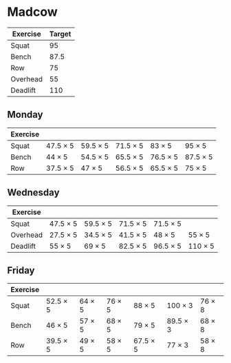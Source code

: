 
# Madcow

| Exercise | Target |
| ---      | ------ |
| Squat    | 95 |
| Bench    | 87.5 |
| Row      | 75 |
| Overhead      | 55 |
| Deadlift      | 110 |

## Monday
| Exercise |     |     |     |     |     |
| ---      | --- | --- | --- | --- | --- |
| Squat    | 47.5 × 5 | 59.5 × 5 | 71.5 × 5 | 83 × 5 | 95 × 5 |
| Bench    | 44 × 5 | 54.5 × 5 | 65.5 × 5 | 76.5 × 5 | 87.5 × 5 |
| Row      | 37.5 × 5 | 47 × 5 | 56.5 × 5 | 65.5 × 5 | 75 × 5 |

## Wednesday
| Exercise |     |     |     |     |     |
| ---      | --- | --- | --- | --- | --- |
| Squat    | 47.5 × 5 | 59.5 × 5 | 71.5 × 5 | 71.5 × 5 |
| Overhead | 27.5 × 5 | 34.5 × 5 | 41.5 × 5 | 48 × 5 | 55 × 5 |
| Deadlift | 55 × 5 | 69 × 5 | 82.5 × 5 | 96.5 × 5 | 110 × 5 |

## Friday
| Exercise |     |     |     |     |     |     |
| ---      | --- | --- | --- | --- | --- | --- |
| Squat    | 52.5 × 5 | 64 × 5 | 76 × 5 | 88 × 5 | 100 × 3 | 76 × 8 |
| Bench    | 46 × 5 | 57 × 5 | 68 × 5 | 79 × 5 | 89.5 × 3 | 68 × 8 |
| Row      | 39.5 × 5 | 49 × 5 | 58 × 5 | 67.5 × 5 | 77 × 3 | 58 × 8 |

